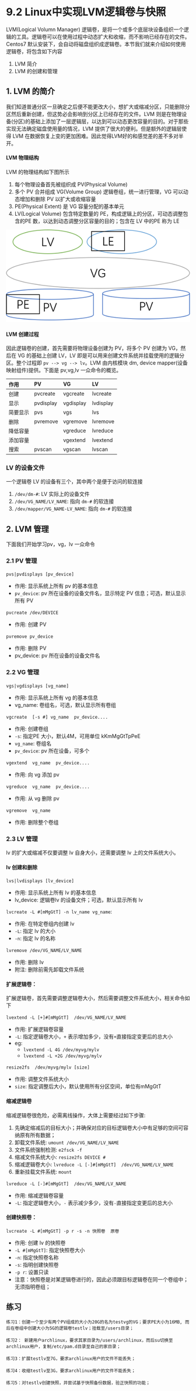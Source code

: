 # 9.2 Linux中实现LVM逻辑卷与快照
LVM(Logical Volumn Manager) 逻辑卷，是将一个或多个底层块设备组织一个逻辑的工具。逻辑卷可以在使用过程中动态扩大和收缩，而不影响已经存在的文件。Centos7 默认安装下，会自动将磁盘组织成逻辑卷。本节我们就来介绍如何使用逻辑卷，将包含如下内容
1. LVM 简介
2. LVM 的创建和管理

## 1. LVM 的简介
我们知道普通分区一旦确定之后便不能更改大小，想扩大或缩减分区，只能删除分区然后重新创建，但这势必会影响到分区上已经存在的文件。LVM 则是在物理设备(分区)的基础上添加了一层逻辑层，以达到可以动态更改容量的目的。对于那些实现无法确定磁盘使用量的情况，LVM 提供了很大的便利。但是额外的逻辑层使得 LVM 在数据恢复上变的更加困难。因此觉得LVM好的和感觉差的差不多对半开。

#### LVM 物理结构
LVM 的物理结构如下图所示
1. 每个物理设备首先被组织成 PV(Physical Volume)
2. 多个 PV 合并组成 VG(Volume Group) 逻辑卷组，统一进行管理，VG 可以动态增加和删除 PV 以扩大或收缩容量
3. PE(Physical Extent) 是 VG 容量分配的基本单元
4. LV(Logical Volume) 包含特定数量的 PE，构成逻辑上的分区，可动态调整包含的PE 数，以达到动态调整分区容量的目的；包含在 LV 中的PE 称为 LE

![LVM](../images/9/LVM.png)

#### LVM 创建过程
因此逻辑卷的创建，首先需要将物理设备创建为 PV，将多个 PV 创建为 VG，然后在 VG 的基础上创建 LV，LV 即是可以用来创建文件系统并挂载使用的逻辑分区。整个过程即 `pv --> vg --> lv`。LVM 由内核模块 dm, device mapper(设备映射组件)提供。下面是 pv,vg,lv 一众命令的概览。

|作用|PV|VG|LV|
|:---|:---|:---|:---|
|创建|pvcreate|vgcreate|lvcreate|
|显示|pvdisplay|vgdisplay|lvdisplay|
|简要显示|pvs|vgs|lvs|
|删除|pvremove|vgremove|lvremove|
|降低容量||vgreduce|lvreduce|
|添加容量||vgextend|lvextend|
|搜索|pvscan|vgscan|lvscan|


### LV 的设备文件
一个逻辑卷 LV 的设备有三个，其中两个是便于访问的软连接
1. `/dev/dm-#`: LV 实际上的设备文件
2. `/dev/VG_NAME/LV_NAME`: 指向 `dm-#` 的软连接
3. `/dev/mapper/VG_NAME-LV_NAME`: 指向 `dm-#` 的软连接

## 2. LVM 管理
下面我们开始学习pv，vg，lv 一众命令
### 2.1 PV 管理
`pvs|pvdisplays [pv_device]`
- 作用: 显示系统上所有 pv 的基本信息
- `pv_device`: pv 所在设备的设备文件名，显示特定 PV 信息；可选，默认显示所有 PV

`pvcreate /dev/DEVICE`
- 作用: 创建 PV

`pvremove pv_device`
- 作用: 删除 PV
- pv_device: pv 所在设备的设备文件名

### 2.2 VG 管理
`vgs|vgdisplays [vg_name]`
- 作用: 显示系统上所有 vg 的基本信息
- vg_name: 卷组名，可选，默认显示所有卷组

`vgcreate  [-s #] vg_name  pv_device....`
- 作用: 创建卷组
- `-s`: 指定PE 大小，默认4M，可用单位 kKmMgGtTpPeE
- `vg_name`: 卷组名
- `pv_device`: pv 所在设备，可多个

`vgextend  vg_name  pv_device....`
- 作用: 向 vg 添加 pv

`vgreduce  vg_name  pv_device....`
- 作用: 从 vg 删除 pv

`vgremove  vg_name`
- 作用: 删除整个卷组


### 2.3 LV 管理
lv 的扩大或缩减不仅要调整 lv 自身大小，还需要调整 lv 上的文件系统大小。
#### lv 创建和删除
`lvs|lvdisplays [lv_device]`
- 作用: 显示系统上所有 lv 的基本信息
- lv_device: 逻辑卷lv 的设备文件；可选，默认显示所有 lv

`lvcreate -L #[mMgGtT] -n lv_name vg_name`:
- 作用: 在特定卷组内创建 lv
- `-L`: 指定 lv 的大小
- `-n`: 指定 lv 的名称

`lvremove /dev/VG_NAME/LV_NAME`
- 作用: 删除 lv
- 附注: 删除前需先卸载文件系统

#### 扩展逻辑卷：
扩展逻辑卷，首先需要调整逻辑卷大小，然后需要调整文件系统大小，相关命令如下

`lvextend -L [+]#[mMgGtT]  /dev/VG_NAME/LV_NAME`
- 作用: 扩展逻辑卷容量
- `-L`: 指定逻辑卷大小，`+` 表示增加多少，没有`+`直接指定变更后的总大小
- eg:
    - `lvextend -L 4G /dev/myvg/mylv`
    - `lvextend -L +2G /dev/myvg/mylv`

`resize2fs  /dev/myvg/mylv [size]`
- 作用: 调整文件系统大小
- `size`: 指定调整后大小，默认使用所有分区空间，单位有mMgGtT

#### 缩减逻辑卷
缩减逻辑卷很危险，必需离线操作，大体上需要经过如下步骤:
1. 先确定缩减后的目标大小；并确保对应的目标逻辑卷大小中有足够的空间可容纳原有所有数据；
2. 卸载文件系统: `umount /dev/VG_NAME/LV_NAME`
3. 文件系统强制检测: `e2fsck -f`
4. 缩减文件系统大小: `resize2fs DEVICE #`
5. 缩减逻辑卷大小: `lvreduce -L [-]#[mMgGtT]  /dev/VG_NAME/LV_NAME`
6. 重新挂载文件系统: `mount`

`lvreduce -L [-]#[mMgGtT]  /dev/VG_NAME/LV_NAME`
- 作用: 缩减逻辑卷容量
- `-L`: 指定逻辑卷大小，`-` 表示减少多少，没有`-`直接指定变更后的总大小

#### 创建快照卷：
`lvcreate -L #[mMgGtT] -p r -s -n 快照卷  原卷`
- 作用: 创建 lv 的快照卷
- `-L #[mMgGtT]`: 指定快照卷大小
- `-n`: 指定快照卷名称
- `-s`: 指明创建快照卷
- `-p r`: 设置只读
- 注意：快照卷是对某逻辑卷进行的，因此必须跟目标逻辑卷在同一个卷组中；无须指明卷组；

## 练习
```
练习1：创建一个至少有两个PV组成的大小为20G的名为testvg的VG；要求PE大小为16MB, 而后在卷组中创建大小为5G的逻辑卷testlv；挂载至/users目录；

练习2： 新建用户archlinux，要求其家目录为/users/archlinux，而后su切换至archlinux用户，复制/etc/pam.d目录至自己的家目录；

练习3：扩展testlv至7G，要求archlinux用户的文件不能丢失；

练习4：收缩testlv至3G，要求archlinux用户的文件不能丢失；

练习5：对testlv创建快照，并尝试基于快照备份数据，验正快照的功能；
```
